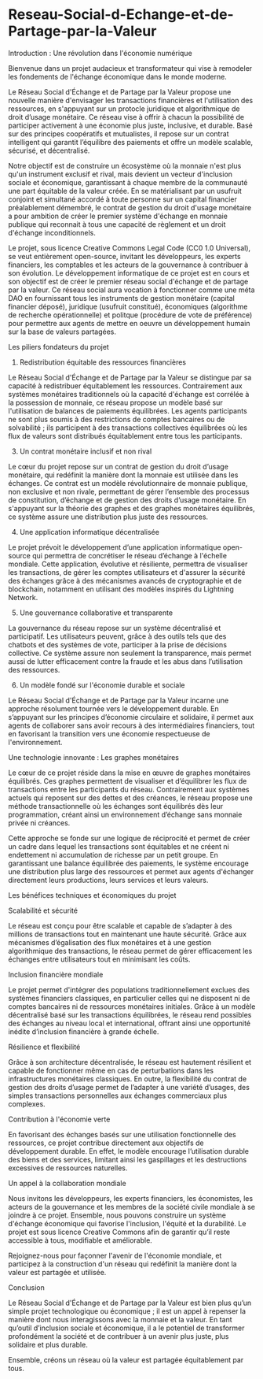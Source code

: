 # Reseau-Social-d-Echange-et-de-Partage-par-la-Valeur

Introduction : Une révolution dans l'économie numérique

Bienvenue dans un projet audacieux et transformateur qui vise à remodeler les fondements de l'échange économique dans le monde moderne. 

Le Réseau Social d'Échange et de Partage par la Valeur propose une nouvelle manière d'envisager les transactions financières et l'utilisation des ressources, en s'appuyant sur un protocle juridique et algorithmique de droit d’usage monétaire. Ce réseau vise à offrir à chacun la possibilité de participer activement à une économie plus juste, inclusive, et durable. Basé sur des principes coopératifs et mutualistes, il repose sur un contrat intelligent qui garantit l’équilibre des paiements et offre un modèle scalable, sécurisé, et décentralisé.

Notre objectif est de construire un écosystème où la monnaie n'est plus qu'un instrument exclusif et rival, mais devient un vecteur d'inclusion sociale et économique, garantissant à chaque membre de la communauté une part équitable de la valeur créée. En se matérialisant par un usufruit conjoint et simultané accordé à toute personne sur un capital financier préalablement démembré, le contrat de gestion du droit d'usage monétaire a pour ambition de créer le premier système d'échange en monnaie publique qui reconnait à tous une capacité de règlement et un droit d'échange inconditionnels.

Le projet, sous licence Creative Commons Legal Code (CC0 1.0 Universal), se veut entièrement open-source, invitant les développeurs, les experts financiers, les comptables et les acteurs de la gouvernance à contribuer à son évolution. Le développement informatique de ce projet est en cours et son objectif est de créer le premier réseau social d'échange et de partage par la valeur. Ce réseau social aura vocation à fonctionner comme une méta DAO en fournissant tous les instruments de gestion monétaire (capital financier déposé), juridique (usufruit constitué), économiques (algorithme de recherche opérationnelle) et politque (procédure de vote de préférence) pour permettre aux agents de mettre en oeuvre un développement humain sur la base de valeurs partagées.

Les piliers fondateurs du projet

1. Redistribution équitable des ressources financières

Le Réseau Social d'Échange et de Partage par la Valeur se distingue par sa capacité à redistribuer équitablement les ressources. Contrairement aux systèmes monétaires traditionnels où la capacité d'échange est corrélée à la possession de monnaie, ce réseau propose un modèle basé sur l'utilisation de balances de paiements équilibrées. Les agents participants ne sont plus soumis à des restrictions de comptes bancaires ou de solvabilité ; ils participent à des transactions collectives équilibrées où les flux de valeurs sont distribués équitablement entre tous les participants.

3. Un contrat monétaire inclusif et non rival

Le cœur du projet repose sur un contrat de gestion du droit d’usage monétaire, qui redéfinit la manière dont la monnaie est utilisée dans les échanges. Ce contrat est un modèle révolutionnaire de monnaie publique, non exclusive et non rivale, permettant de gérer l’ensemble des processus de constitution, d’échange et de gestion des droits d’usage monétaire​. En s'appuyant sur la théorie des graphes et des graphes monétaires équilibrés, ce système assure une distribution plus juste des ressources.

4. Une application informatique décentralisée

Le projet prévoit le développement d’une application informatique open-source qui permettra de concrétiser le réseau d’échange à l'échelle mondiale. Cette application, évolutive et résiliente, permettra de visualiser les transactions, de gérer les comptes utilisateurs et d'assurer la sécurité des échanges grâce à des mécanismes avancés de cryptographie et de blockchain, notamment en utilisant des modèles inspirés du Lightning Network​.

5. Une gouvernance collaborative et transparente

La gouvernance du réseau repose sur un système décentralisé et participatif. Les utilisateurs peuvent, grâce à des outils tels que des chatbots et des systèmes de vote, participer à la prise de décisions collective. Ce système assure non seulement la transparence, mais permet aussi de lutter efficacement contre la fraude et les abus dans l’utilisation des ressources​.

6. Un modèle fondé sur l'économie durable et sociale

Le Réseau Social d'Échange et de Partage par la Valeur incarne une approche résolument tournée vers le développement durable. En s’appuyant sur les principes d’économie circulaire et solidaire, il permet aux agents de collaborer sans avoir recours à des intermédiaires financiers, tout en favorisant la transition vers une économie respectueuse de l'environnement​.

Une technologie innovante : Les graphes monétaires

Le cœur de ce projet réside dans la mise en œuvre de graphes monétaires équilibrés. Ces graphes permettent de visualiser et d’équilibrer les flux de transactions entre les participants du réseau. Contrairement aux systèmes actuels qui reposent sur des dettes et des créances, le réseau propose une méthode transactionnelle où les échanges sont équilibrés dès leur programmation, créant ainsi un environnement d’échange sans monnaie privée ni créances​.

Cette approche se fonde sur une logique de réciprocité et permet de créer un cadre dans lequel les transactions sont équitables et ne créent ni endettement ni accumulation de richesse par un petit groupe. En garantissant une balance équilibrée des paiements, le système encourage une distribution plus large des ressources et permet aux agents d'échanger directement leurs productions, leurs services et leurs valeurs​.

Les bénéfices techniques et économiques du projet

Scalabilité et sécurité

Le réseau est conçu pour être scalable et capable de s’adapter à des millions de transactions tout en maintenant une haute sécurité. Grâce aux mécanismes d’égalisation des flux monétaires et à une gestion algorithmique des transactions, le réseau permet de gérer efficacement les échanges entre utilisateurs tout en minimisant les coûts​.

Inclusion financière mondiale

Le projet permet d'intégrer des populations traditionnellement exclues des systèmes financiers classiques, en particulier celles qui ne disposent ni de comptes bancaires ni de ressources monétaires initiales. Grâce à un modèle décentralisé basé sur les transactions équilibrées, le réseau rend possibles des échanges au niveau local et international, offrant ainsi une opportunité inédite d’inclusion financière à grande échelle​.

Résilience et flexibilité

Grâce à son architecture décentralisée, le réseau est hautement résilient et capable de fonctionner même en cas de perturbations dans les infrastructures monétaires classiques. En outre, la flexibilité du contrat de gestion des droits d’usage permet de l’adapter à une variété d’usages, des simples transactions personnelles aux échanges commerciaux plus complexes.

Contribution à l'économie verte

En favorisant des échanges basés sur une utilisation fonctionnelle des ressources, ce projet contribue directement aux objectifs de développement durable. En effet, le modèle encourage l’utilisation durable des biens et des services, limitant ainsi les gaspillages et les destructions excessives de ressources naturelles​.

Un appel à la collaboration mondiale

Nous invitons les développeurs, les experts financiers, les économistes, les acteurs de la gouvernance et les membres de la société civile mondiale à se joindre à ce projet. Ensemble, nous pouvons construire un système d'échange économique qui favorise l'inclusion, l'équité et la durabilité. Le projet est sous licence Creative Commons afin de garantir qu’il reste accessible à tous, modifiable et améliorable.

Rejoignez-nous pour façonner l'avenir de l'économie mondiale, et participez à la construction d'un réseau qui redéfinit la manière dont la valeur est partagée et utilisée.

Conclusion

Le Réseau Social d'Échange et de Partage par la Valeur est bien plus qu’un simple projet technologique ou économique ; il est un appel à repenser la manière dont nous interagissons avec la monnaie et la valeur. En tant qu’outil d’inclusion sociale et économique, il a le potentiel de transformer profondément la société et de contribuer à un avenir plus juste, plus solidaire et plus durable.

Ensemble, créons un réseau où la valeur est partagée équitablement par tous.
